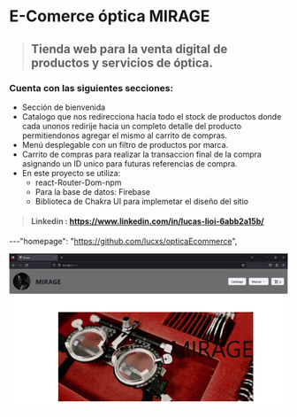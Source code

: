 # E-Comerce óptica MIRAGE

>##  Tienda web para la venta digital de productos y servicios de óptica.

### Cuenta con las siguientes secciones:

* Sección de bienvenida
* Catalogo que nos redirecciona hacia todo el stock de productos donde cada unonos redirije hacia un completo detalle del producto permitiendonos agregar el mismo al carrito de compras.
* Menú desplegable con un filtro de productos por marca.
* Carrito de compras para realizar la transaccion final de la compra asignando un ID unico para futuras referencias de compra.
* En este proyecto se utiliza:
    - react-Router-Dom-npm
    - Para la base de datos: Firebase
    - Biblioteca de Chakra UI para implemetar el diseño del sitio
    

>#### Linkedin : https://www.linkedin.com/in/lucas-lioi-6abb2a15b/  

---"homepage": "https://github.com/lucxs/opticaEcommerce",

![Guia del sitio](./src/assets/img/mirage.gif)